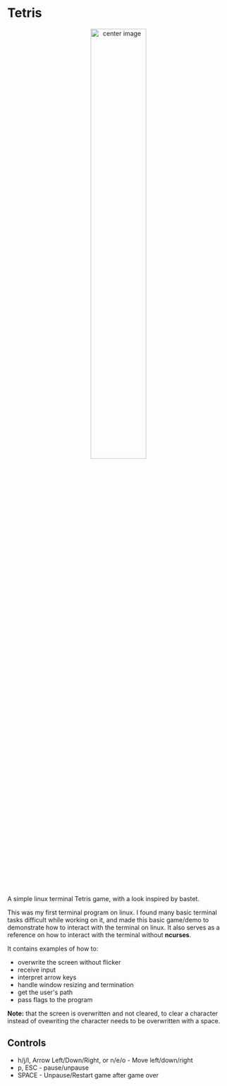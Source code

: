 # Tetris

<p align="center">
   <img src="https://github.com/MMqd/tetris/blob/main/screenshot.png?raw=true" width="50%" alt="center image" />
</p>

A simple linux terminal Tetris game, with a look inspired by bastet.

This was my first terminal program on linux. I found many basic terminal tasks difficult while working on it, and made this basic game/demo to demonstrate how to interact with the terminal on linux. It also serves as a reference on how to interact with the terminal without **ncurses**.

It contains examples of how to:
* overwrite the screen without flicker
* receive input
* interpret arrow keys
* handle window resizing and termination
* get the user's path
* pass flags to the program

**Note:** that the screen is overwritten and not cleared, to clear a character instead of ovewriting the character needs to be overwritten with a space.

## Controls
* h/j/l, Arrow Left/Down/Right, or n/e/o - Move left/down/right
* p, ESC - pause/unpause
* SPACE - Unpause/Restart game after game over
